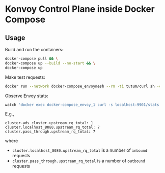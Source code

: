 Konvoy Control Plane inside Docker Compose 
====================

## Usage

Build and run the containers:

```bash
docker-compose pull && \
docker-compose up --build --no-start && \
docker-compose up
```

Make test requests:

```bash
docker run --network docker-compose_envoymesh --rm -ti tutum/curl sh -c 'while true ; do curl http://demo-app:8080 && sleep 1 ; done'
```

Observe Envoy stats:

```bash
watch 'docker exec docker-compose_envoy_1 curl -s localhost:9901/stats | grep upstream_rq_total'
```

E.g.,
```
cluster.ads_cluster.upstream_rq_total: 1
cluster.localhost_8080.upstream_rq_total: 7
cluster.pass_through.upstream_rq_total: 7
```

where

* `cluster.localhost_8080.upstream_rq_total` is a number of `inbound` requests
* `cluster.pass_through.upstream_rq_total` is a number of `outbound` requests
